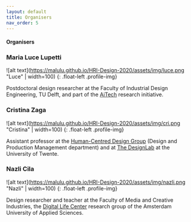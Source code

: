 ```yaml
---
layout: default
title: Organisers
nav_order: 5
---
```


#### Organisers


### Maria Luce Lupetti

![alt text](https://malulu.github.io/HRI-Design-2020/assets/img/luce.png "Luce" | width=100)
{: .float-left .profile-img}

Postdoctoral design researcher at the Faculty of Industrial Design Engineering, TU Delft, and part of the [AiTech](https://www.tudelft.nl/aitech/projects/embodied-manifestos-of-human-ai-partnerships/) research initiative.

### Cristina Zaga

![alt text](https://malulu.github.io/HRI-Design-2020/assets/img/cri.png "Cristina" | width=100)
{: .float-left .profile-img}

Assistant professor at the [Human-Centred Design Group](https://www.utwente.nl/en/et/dpm/hcd/#staff) (Design and Production Management department) and at [The DesignLab](https://www.utwente.nl/en/designlab/) at the University of Twente. 

### Nazli Cila

![alt text](https://malulu.github.io/HRI-Design-2020/assets/img/nazli.png "Nazli" | width=100)
{: .float-left .profile-img}

Design researcher and teacher at the Faculty of Media and Creative Industries, the [Digital Life Center](http://www.digitallifecentre.nl/team/dr-nazli-cila) research group of the Amsterdam University of Applied Sciences. 
